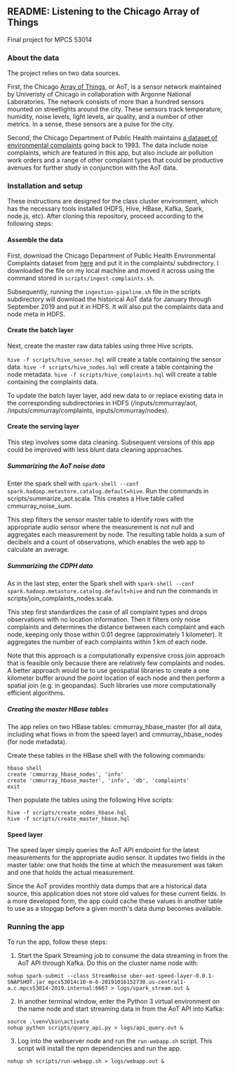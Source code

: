 ## README: Listening to the Chicago Array of Things 

Final project for MPCS 53014

### About the data

The project relies on two data sources. 

First, the Chicago [Array of Things](https://api.arrayofthings.org/), or AoT, is a sensor network maintained by Univeristy of Chicago in collaboration with Argonne National Laboratories. The network consists of more than a hundred sensors mounted on streetlights around the city. These sensors track temperature, humidity, noise levels, light levels, air quality, and a number of other metrics. In a sense, these sensors are a pulse for the city. 

Second, the Chicago Department of Public Health maintains [a dataset of environmental complaints](https://data.cityofchicago.org/Environment-Sustainable-Development/CDPH-Environmental-Complaints/fypr-ksnz) going back to 1993. The data include noise complaints, which are featured in this app, but also include air pollution work orders and a range of other complaint types that could be productive avenues for further study in conjunction with the AoT data.

### Installation and setup

These instructions are designed for the class cluster environment, which has the necessary tools installed (HDFS, Hive, HBase, Kafka, Spark, node.js, etc). After cloning this repository, proceed according to the following steps:

#### Assemble the data

First, download the Chicago Department of Public Health Environmental Complaints dataset from [here](https://data.cityofchicago.org/Environment-Sustainable-Development/CDPH-Environmental-Complaints/fypr-ksnz]) and put it in the complaints/ subdirectory. I downloaded the file on my local machine and moved it across using the command stored in `scripts/ingest-complaints.sh`.

Subsequently, running the `ingestion-pipeline.sh` file in the scripts subdirectory will download the historical AoT data for January through September 2019 and put it in HDFS. It will also put the complaints data and node meta in HDFS.

#### Create the batch layer

Next, create the master raw data tables using three Hive scripts. 

`hive -f scripts/hive_sensor.hql` will create a table containing the sensor data.
`hive -f scripts/hive_nodes.hql` will create a table containing the node metadata.
`hive -f scripts/hive_complaints.hql` will create a table containing the complaints data.

To update the batch layer layer, add new data to or replace existing data in the corresponding subdirectories in HDFS (/inputs/cmmurray/aot, /inputs/cmmurray/complaints, inputs/cmmurray/nodes). 

#### Create the serving layer

This step involves some data cleaning. Subsequent versions of this app could be improved with less blunt data cleaning approaches. 

##### Summarizing the AoT noise data

Enter the spark shell with `spark-shell --conf spark.hadoop.metastore.catalog.default=hive`. Run the commands in 
scripts/summarize_aot.scala. This creates a Hive table called cmmurray_noise_sum.

This step filters the sensor master table to identify rows with the appropriate audio sensor where the measurement is not null and aggregates each measurement by node. The resulting table holds a sum of decibels and a count of observations, which enables the web app to calculate an average.

##### Summarizing the CDPH data

As in the last step, enter the Spark shell with `spark-shell --conf spark.hadoop.metastore.catalog.default=hive` and run the commands in scripts/join_complaints_nodes.scala.

This step first standardizes the case of all complaint types and drops observations with no location information. Then it filters only noise complaints and determines the distance between each complaint and each node, keeping only those within 0.01 degree (approximately 1 kilometer). It aggregates the number of each complaints within 1 km of each node. 

Note that this approach is a computationally expensive cross join approach that is feasible only because there are relatively few complaints and nodes. A better approach would be to use geospatial libraries to create a one kilometer buffer around the point location of each node and then perform a spatial join (e.g. in geopandas). Such libraries use more computationally efficient algorithms.

##### Creating the master HBase tables

The app relies on two HBase tables: cmmurray_hbase_master (for all data, including what flows in from the speed layer) and cmmurray_hbase_nodes (for node metadata).

Create these tables in the HBase shell with the following commands:

```
hbase shell
create 'cmmurray_hbase_nodes', 'info'
create 'cmmurray_hbase_master', 'info', 'db', 'complaints'
exit
```

Then populate the tables using the following Hive scripts:

```
hive -f scripts/create_nodes_hbase.hql
hive -f scripts/create_master_hbase.hql
```

#### Speed layer

The speed layer simply queries the AoT API endpoint for the latest measurements for the appropriate audio sensor. It updates two fields in the master table: one that holds the time at which the measurement was taken and one that holds the actual measurement.

Since the AoT provides monthly data dumps that are a historical data source, this application does not store old values for these current fields. In a more developed form, the app could cache these values in another table to use as a stopgap before a given month's data dump becomes available.

### Running the app

To run the app, follow these steps:

1. Start the Spark Streaming job to consume the data streaming in from the AoT API through Kafka. Do this on the cluster name node with:

`nohup spark-submit --class StreamNoise uber-aot-speed-layer-0.0.1-SNAPSHOT.jar mpcs53014c10-m-6-20191016152730.us-central1-a.c.mpcs53014-2019.internal:6667 > logs/spark_stream.out &`

2. In another terminal window, enter the Python 3 virtual environment on the name node and start streaming data in from the AoT API into Kafka:

```
source .\venv\bin\activate
nohup python scripts/query_api.py > logs/api_query.out &
```

3. Log into the webserver node and run the `run-webapp.sh` script. This script will install the npm dependencies and run the app.

`nohup sh scripts/run-webapp.sh > logs/webapp.out &`
